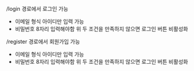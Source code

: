 /login 경로에서 로그인 가능
* 이메일 형식 아이디만 입력 가능
* 비밀번호 8자리 입력해야함
위 두 조건을 만족하지 않으면 로그인 버튼 비활성화

/register 경로에서 회원가입 가능
* 이메일 형식 아이디만 입력 가능
* 비밀번호 8자리 입력해야함
위 두 조건을 만족하지 않으면 로그인 버튼 비활성화
